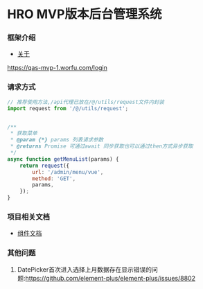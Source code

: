 # HRO MVP版本后台管理系统


### 框架介绍

- [关于](ABOUT.md)

https://qas-mvp-1.worfu.com/login

### 请求方式

```js 
// 推荐使用方法,/api代理已放在/@/utils/request文件内封装
import request from '/@/utils/request';


/**
 * 获取菜单
 * @param {*} params 列表请求参数
 * @returns Promise 可通过await 同步获取也可以通过then方式异步获取
 */
async function getMenuList(params) {
	return request({
		url: '/admin/menu/vue',
		method: 'GET',
        params,
	});
}

```


### 项目相关文档

- [组件文档](doc/README.md)



### 其他问题

1. DatePicker首次进入选择上月数据存在显示错误的问题:https://github.com/element-plus/element-plus/issues/8802
